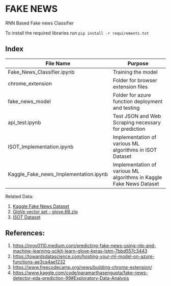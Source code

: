 # FAKE NEWS

RNN Based Fake news Classifier

To install the required libraries run
`pip install -r requirements.txt`

## Index

| File Name                             | Purpose                                                             |
|---------------------------------------|---------------------------------------------------------------------|
| Fake_News_Classifier.ipynb            | Training the model                                                  |
| chrome_extension                      | Folder for browser extension files                                  |
| fake_news_model                       | Folder for azure function deployment and testing                    |
| api_test.ipynb                        | Test JSON and Web Scraping necessary for prediction                 |
| ISOT_Implementation.ipynb             | Implementation of various ML algorithms in ISOT Dataset             |
| Kaggle_Fake_news_Implementation.ipynb | Implementation of various ML algorithms in Kaggle Fake News Dataset |

Related Data:

1. [Kaggle Fake News Dataset](https://www.kaggle.com/c/fake-news)
2. [GloVe vector set - glove.6B.zip](https://nlp.stanford.edu/projects/glove/)
3. [ISOT Dataset](https://onlineacademiccommunity.uvic.ca/isot/2022/11/27/fake-news-detection-datasets/)

## References:

1. https://nroy0110.medium.com/predicting-fake-news-using-nlp-and-machine-learning-scikit-learn-glove-keras-lstm-7bbd557c3443
2. https://towardsdatascience.com/hosting-your-ml-model-on-azure-functions-ae3ca4ae1232
3. https://www.freecodecamp.org/news/building-chrome-extension/
4. https://www.kaggle.com/code/paramarthasengupta/fake-news-detector-eda-prediction-99#Exploratory-Data-Analysis
